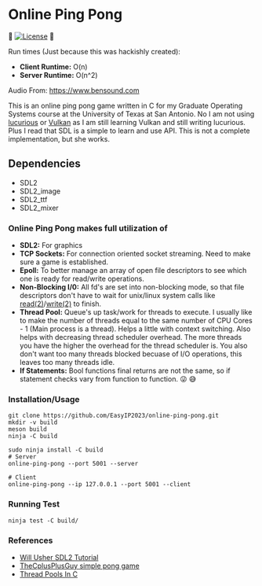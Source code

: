 # Online Ping Pong

:turtle: [![License](https://img.shields.io/badge/license-MIT-brightgreen.svg)](#license) :turtle:

Run times (Just because this was hackishly created):
* **Client Runtime:** O(n)
* **Server Runtime:** O(n^2)

Audio From: https://www.bensound.com

This is an online ping pong game written in C for my Graduate Operating Systems course at the University of Texas at San Antonio. No I am not using [lucurious](https://github.com/EasyIP2023/lucurious) or [Vulkan](https://www.khronos.org/vulkan/) as I am still learning Vulkan and still writing lucurious. Plus I read that SDL is a simple to learn and use API. This is not a complete implementation, but she works.

## Dependencies
* SDL2
* SDL2_image
* SDL2_ttf
* SDL2_mixer

### Online Ping Pong makes full utilization of
* **SDL2:** For graphics
* **TCP Sockets:** For connection oriented socket streaming. Need to make sure a game is established.
* **Epoll:** To better manage an array of open file descriptors to see which one is ready for read/write operations.
* **Non-Blocking I/0:** All fd's are set into non-blocking mode, so that file descriptors don't have to wait for unix/linux system calls like [read(2)](https://linux.die.net/man/2/read)/[write(2)](https://linux.die.net/man/2/write) to finish.
* **Thread Pool:** Queue's up task/work for threads to execute. I usually like to make the number of threads equal to the same number of CPU Cores - 1 (Main process is a thread). Helps a little with context switching. Also helps with decreasing thread scheduler overhead. The more threads you have the higher the overhead for the thread scheduler is. You also don't want too many threads blocked becuase of I/O operations, this leaves too many threads idle.
* **If Statements:** Bool functions final returns are not the same, so if statement checks vary from function to function. :stuck_out_tongue_winking_eye: :sweat_smile:

### Installation/Usage
```
git clone https://github.com/EasyIP2023/online-ping-pong.git
mkdir -v build
meson build
ninja -C build
```

```
sudo ninja install -C build
# Server
online-ping-pong --port 5001 --server

# Client
online-ping-pong --ip 127.0.0.1 --port 5001 --client
```

### Running Test
```
ninja test -C build/
```

### References
* [Will Usher SDL2 Tutorial](https://www.willusher.io/pages/sdl2/)
* [TheCplusPlusGuy simple pong game](https://www.youtube.com/watch?v=cf0vWJn9zZc&list=PL949B30C9A609DEE8&index=20)
* [Thread Pools In C](https://nachtimwald.com/2019/04/12/thread-pool-in-c/)
